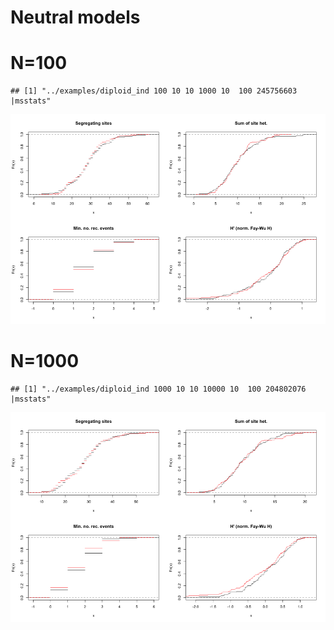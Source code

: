 Neutral models
========================================================







N=100
====

```
## [1] "../examples/diploid_ind 100 10 10 1000 10  100 245756603 |msstats"
```

![plot of chunk unnamed-chunk-3](NeutralModelsKRT/unnamed-chunk-3.png) 

N=1000
====

```
## [1] "../examples/diploid_ind 1000 10 10 10000 10  100 204802076 |msstats"
```

![plot of chunk unnamed-chunk-4](NeutralModelsKRT/unnamed-chunk-4.png) 
